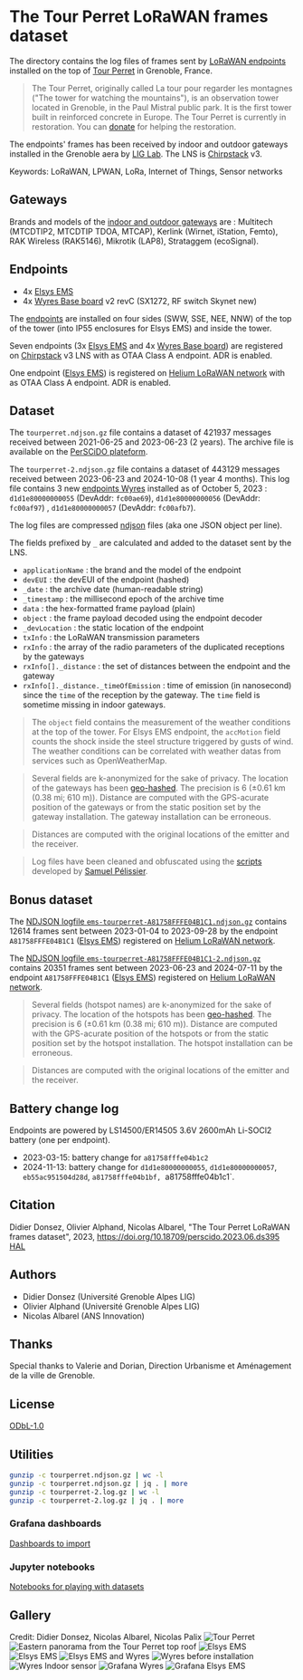 # The Tour Perret LoRaWAN frames dataset

The directory contains the log files of frames sent by [LoRaWAN endpoints](./endpoints.json) installed on the top of [Tour Perret](https://en.wikipedia.org/wiki/Perret_tower_(Grenoble)) in Grenoble, France.

> The Tour Perret, originally called La tour pour regarder les montagnes ("The tower for watching the mountains"), is an observation tower located in Grenoble, in the Paul Mistral public park. It is the first tower built in reinforced concrete in Europe. The Tour Perret is currently in restoration. You can [donate](https://www.fondation-patrimoine.org/les-projets/tour-perret-de-grenoble/79576) for helping the restoration.

The endpoints' frames has been received by indoor and outdoor gateways installed in the Grenoble aera by [LIG Lab](https://www.liglab.fr/). The LNS is [Chirpstack](https://www.chirpstack.io/) v3.

Keywords: LoRaWAN, LPWAN, LoRa, Internet of Things, Sensor networks

## Gateways

Brands and models of the [indoor and outdoor gateways](https://campusiot.github.io/images/gallery.html) are : Multitech (MTCDTIP2, MTCDTIP TDOA, MTCAP), Kerlink (Wirnet, iStation, Femto), RAK Wireless (RAK5146), Mikrotik (LAP8), Strataggem (ecoSignal).

## Endpoints

* 4x [Elsys EMS](https://www.elsys.se/en/lora-ems/) 
* 4x [Wyres Base board](https://github.com/CampusIoT/RIOT-wyres/blob/main/boards/wyres_base/README.md) v2 revC (SX1272, RF switch Skynet new)

The [endpoints](endpoints.json) are installed on four sides (SWW, SSE, NEE, NNW) of the top of the tower (into IP55 enclosures for Elsys EMS) and inside the tower.

Seven endpoints (3x [Elsys EMS](https://www.elsys.se/en/lora-ems/) and 4x [Wyres Base board](https://github.com/CampusIoT/RIOT-wyres/blob/main/boards/wyres_base/README.md)) are registered on [Chirpstack](https://www.chirpstack.io/) v3 LNS with as OTAA Class A endpoint. ADR is enabled.

One endpoint ([Elsys EMS](https://www.elsys.se/en/lora-ems/)) is registered on [Helium LoRaWAN network](https://www.helium.com/lorawan) with as OTAA Class A endpoint. ADR is enabled.

## Dataset

The `tourperret.ndjson.gz`  file contains a dataset of 421937 messages received between 2021-06-25 and 2023-06-23 (2 years). The archive file is available on the [PerSCiDO plateform](https://perscido.univ-grenoble-alpes.fr/datasets/DS395).

The `tourperret-2.ndjson.gz` file contains a dataset of 443129 messages received between 2023-06-23 and 2024-10-08 (1 year 4 months). This log file contains 3 new [endpoints Wyres](./endpoints.json) installed as of October 5, 2023 : `d1d1e80000000055` (DevAddr: `fc00ae69`), `d1d1e80000000056`  (DevAddr: `fc00af97`) , `d1d1e80000000057` (DevAddr: `fc00afb7`).


The log files are compressed [ndjson](http://ndjson.org/) files (aka one JSON object per line).

The fields prefixed by `_` are calculated and  added to the dataset sent by the LNS.

* `applicationName` : the brand and the model of the endpoint
* `devEUI` : the devEUI of the endpoint (hashed)
* `_date` : the archive date (human-readable string)
* `_timestamp` : the millisecond epoch of the archive time
* `data` : the hex-formatted frame payload (plain)
* `object` : the frame payload decoded using the endpoint decoder
* `_devLocation` : the static location of the endpoint
* `txInfo` : the LoRaWAN transmission parameters 
* `rxInfo` : the array of the radio parameters of the duplicated receptions by the gateways
* `rxInfo[]._distance` : the set of distances between the endpoint and the gateway 
* `rxInfo[]._distance._timeOfEmission` : time of emission (in nanosecond) since the `time` of the reception by the gateway.  The `time` field is sometime missing in indoor gateways.

> The ```object``` field contains the measurement of the weather conditions at the top of the tower. For Elsys EMS endpoint, the ```accMotion``` field counts the shock inside the steel structure triggered by gusts of wind. The weather conditions can be correlated with weather datas from services such as OpenWeatherMap.

> Several fields are k-anonymized for the sake of privacy. The location of the gateways has been [geo-hashed](https://en.wikipedia.org/wiki/Geohash). The precision is 6 (±0.61 km (0.38 mi; 610 m)). Distance are computed with the GPS-acurate position of the gateways or from the static position set by the gateway installation. The gateway installation can be erroneous.

> Distances are computed with the original locations of the emitter and the receiver.

> Log files have been cleaned and obfuscated using the [scripts](https://gitlab.inria.fr/spelissi/wisec-2022-reproductibility/-/tree/master/code) developed by [Samuel Pélissier](https://orcid.org/0000-0002-3554-2585).

## Bonus dataset

The [NDJSON logfile `ems-tourperret-A81758FFFE04B1C1.ndjson.gz`](./ems-tourperret-A81758FFFE04B1C1.ndjson.gz) contains 12614 frames sent between 2023-01-04 to 2023-09-28 by the endpoint `A81758FFFE04B1C1` ([Elsys EMS](https://www.elsys.se/en/lora-ems/)) registered on [Helium LoRaWAN network](https://www.helium.com/lorawan).

The [NDJSON logfile `ems-tourperret-A81758FFFE04B1C1-2.ndjson.gz`](./ems-tourperret-A81758FFFE04B1C1-2.ndjson.gz) contains 20351 frames sent between 2023-06-23 and 2024-07-11 by the endpoint `A81758FFFE04B1C1` ([Elsys EMS](https://www.elsys.se/en/lora-ems/)) registered on [Helium LoRaWAN network](https://www.helium.com/lorawan).

> Several fields (hotspot names) are k-anonymized for the sake of privacy. The location of the hotspots has been [geo-hashed](https://en.wikipedia.org/wiki/Geohash). The precision is 6 (±0.61 km (0.38 mi; 610 m)). Distance are computed with the GPS-acurate position of the hotspots or from the static position set by the hotspot installation. The hotspot installation can be erroneous.

> Distances are computed with the original locations of the emitter and the receiver.

## Battery change log

Endpoints are powered by LS14500/ER14505 3.6V 2600mAh Li-SOCl2 battery (one per endpoint).

* 2023-03-15: battery change for `a81758fffe04b1c2` 
* 2024-11-13: battery change for `d1d1e80000000055`, `d1d1e80000000057`, `eb55ac951504d28d`, `a81758fffe04b1bf, `a81758fffe04b1c1`.

## Citation

Didier Donsez, Olivier Alphand, Nicolas Albarel, "The Tour Perret LoRaWAN frames dataset", 2023, https://doi.org/10.18709/perscido.2023.06.ds395 [HAL](https://hal.science/hal-04737487)

## Authors

* Didier Donsez (Université Grenoble Alpes LIG)
* Olivier Alphand (Université Grenoble Alpes LIG)
* Nicolas Albarel (ANS Innovation)

## Thanks

Special thanks to Valerie and Dorian, Direction Urbanisme et Aménagement de la ville de Grenoble.

## License
[ODbL-1.0](LICENSE.txt)

## Utilities

```bash
gunzip -c tourperret.ndjson.gz | wc -l
gunzip -c tourperret.ndjson.gz | jq . | more
gunzip -c tourperret-2.log.gz | wc -l
gunzip -c tourperret-2.log.gz | jq . | more
```

### Grafana dashboards

[Dashboards to import](./grafana)

### Jupyter notebooks

[Notebooks for playing with datasets](./notebooks)

## Gallery

Credit: Didier Donsez, Nicolas Albarel, Nicolas Palix
![Tour Perret](https://github.com/CampusIoT/datasets/blob/main/TourPerret/media/tourperret_01.jpg)
![Eastern panorama from the Tour Perret top roof](https://github.com/CampusIoT/datasets/blob/main/TourPerret/media/tourperret_top_pano_east.jpg)
![Elsys EMS](https://github.com/CampusIoT/datasets/blob/main/TourPerret/media/elsys_ems_tourperret_01.jpg)
![Elsys EMS](https://github.com/CampusIoT/datasets/blob/main/TourPerret/media/elsys_ems_tourperret_02.jpg)
![Elsys EMS and Wyres](https://github.com/CampusIoT/datasets/blob/main/TourPerret/media/elsys_ems_wyres_tourperret_03.jpg)
![Wyres before installation](https://github.com/CampusIoT/datasets/blob/main/TourPerret/media/tour-perret-ftd_3wyres.jpg)
![Wyres Indoor sensor](https://github.com/CampusIoT/datasets/blob/main/TourPerret/media/tour-perret-indoor-1.jpg)
![Grafana Wyres](https://github.com/CampusIoT/datasets/blob/main/TourPerret/media/grafana-wyres.jpg)
![Grafana Elsys EMS](https://github.com/CampusIoT/datasets/blob/main/TourPerret/media/grafana-ems.jpg)
